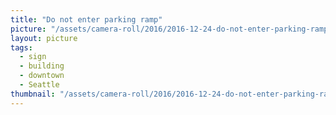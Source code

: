 ```yaml
---
title: "Do not enter parking ramp"
picture: "/assets/camera-roll/2016/2016-12-24-do-not-enter-parking-ramp/20161224_205242772_iOS.jpg"
layout: picture
tags:
  - sign
  - building
  - downtown
  - Seattle
thumbnail: "/assets/camera-roll/2016/2016-12-24-do-not-enter-parking-ramp/20161224_205242772_iOS-thumbnail.jpg"
---
```

